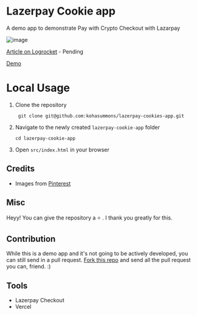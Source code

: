 # Lazerpay Cookie app

A demo app to demonstrate Pay with Crypto Checkout with Lazarpay

![image](https://user-images.githubusercontent.com/66284362/195204601-1246af88-6171-4c1a-9d16-e3f405886f8f.png)

[Article on Logrocket](#lazerpay-cookie-app) - Pending

[Demo](https://lazerpay-cookie-app.vercel.app)

# Local Usage

1. Clone the repository
   
   ```
    git clone git@github.com:kohasummons/lazerpay-cookies-app.git
    ```
2. Navigate to the newly created `lazerpay-cookie-app` folder

    ```
    cd lazerpay-cookie-app
    ```
3. Open `src/index.html` in your browser


## Credits

- Images from [Pinterest]()

## Misc

Heyy! You can give the repository a :star: . I thank you greatly for this.

## Contribution

While this is a demo app and it's not going to be actively developed, you can still send in a pull request. [Fork this repo](https://github.com/kohasummons/lazerpay-cookie-app/fork) and send all the pull request you can, friend. :)

## Tools
- Lazerpay Checkout
- Vercel 